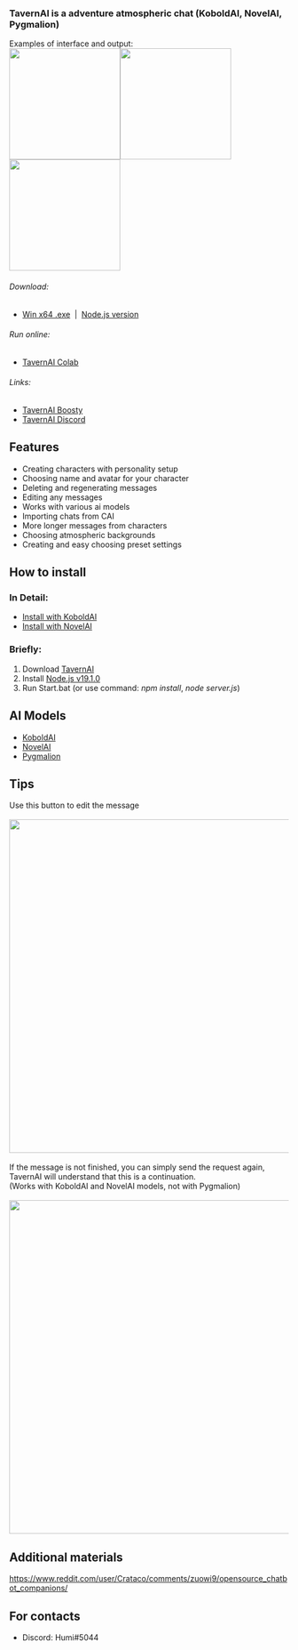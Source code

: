 ### TavernAI is a adventure atmospheric chat (KoboldAI, NovelAI, Pygmalion)
Examples of interface and output:
<br><img src="readme/1.png" height="200" /><img src="readme/4.png" height="200" /><img src="readme/5.png" height="200" />

###### Download: 
* [Win x64 .exe](https://sourceforge.net/projects/tavernaimain/files/TavernAI.rar/download)&nbsp;&nbsp;|&nbsp;&nbsp;[Node.js version](https://github.com/TavernAI/TavernAI/archive/refs/heads/main.zip)<br>
###### Run online: 
* [TavernAI Colab](https://colab.research.google.com/github/TavernAI/TavernAI/blob/main/colab/GPU.ipynb)<br>
###### Links: 
* [TavernAI Boosty](https://boosty.to/tavernai)
* [TavernAI Discord](https://discord.gg/zmK2gmr45t)

## Features
* Creating characters with personality setup
* Choosing name and avatar for your character
* Deleting and regenerating messages
* Editing any messages
* Works with various ai models
* Importing chats from CAI
* More longer messages from characters
* Choosing atmospheric backgrounds
* Creating and easy choosing preset settings

## How to install
### In Detail:
* [Install with KoboldAI](https://github.com/TavernAI/TavernAI/wiki/How-to-install)<br>
* [Install with NovelAI](https://github.com/TavernAI/TavernAI/wiki/How-to-install-Novel)<br>
### Briefly:
1. Download [TavernAI](https://github.com/TavernAI/TavernAI/archive/refs/heads/main.zip)
2. Install [Node.js v19.1.0](https://nodejs.org/download/release/v19.1.0/)
3. Run Start.bat (or use command: *npm install*, *node server.js*)
## AI Models
* [KoboldAI](https://github.com/KoboldAI/KoboldAI-Client)
* [NovelAI](https://novelai.net/)
* [Pygmalion](https://rentry.org/pygmalion-ai)

## Tips
Use this button to edit the message<br><br>
<img src="readme/3.png" width="600" /><br><br>
If the message is not finished, you can simply send the request again, TavernAI will understand that this is a continuation. <br>(Works with KoboldAI and NovelAI models, not with Pygmalion)<br>
<br><img src="readme/2.png" width="600" />
## Additional materials
https://www.reddit.com/user/Crataco/comments/zuowi9/opensource_chatbot_companions/
## For contacts
* Discord: Humi#5044
<br><br><br>
